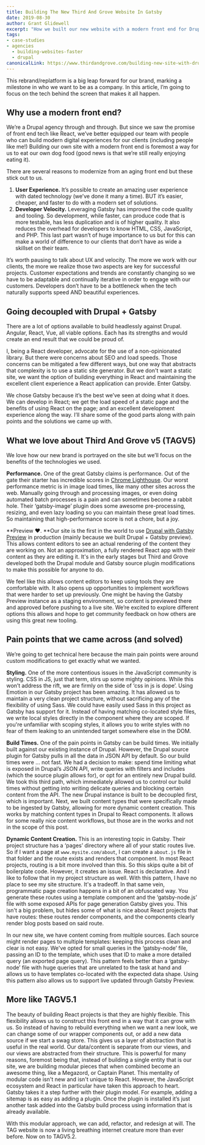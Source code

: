 ```yaml
---
title: Building The New Third And Grove Website In Gatsby
date: 2019-08-30
author: Grant Glidewell
excerpt: "How we built our new website with a modern front end for Drupal using Gatsby"
tags:
- case-studies
- agencies
  - building-websites-faster
  - drupal
canonicalLink: https://www.thirdandgrove.com/building-new-site-with-drupal-and-gatsby/
---
```


This rebrand/replatform is a big leap forward for our brand, marking a milestone in who we want to be as a company. In this article, I’m going to focus on the tech behind the screen that makes it all happen.

## Why use a modern front end?

We’re a Drupal agency through and through. But since we saw the promise of front end tech like React, we’ve better equipped our team with people who can build modern digital experiences for our clients (including people like me!) Building our own site with a modern front end is foremost a way for us to eat our own dog food (good news is that we’re still really enjoying eating it).

There are several reasons to modernize from an aging front end but these stick out to us.

1. **User Experience.** It’s possible to create an amazing user experience with dated technology (we’ve done it many a time). BUT it’s easier, cheaper, and faster to do with a modern set of solutions.
2. **Developer Velocity.** Leveraging Gatsby has improved the code quality and tooling. So development, while faster, can produce code that is more testable, has less duplication and is of higher quality. It also reduces the overhead for developers to know HTML, CSS, JavaScript, and PHP. This last part wasn’t of huge importance to us but for this can make a world of difference to our clients that don’t have as wide a skillset on their team.

It’s worth pausing to talk about UX and velocity. The more we work with our clients, the more we realize those two aspects are key for successful projects. Customer expectations and trends are constantly changing so we have to be adaptable and continually iterative in order to engage with our customers. Developers don’t have to be a bottleneck when the tech naturally supports speed AND beautiful experiences.

## Going decoupled with Drupal + Gatsby

There are a lot of options available to build headlessly against Drupal. Angular, React, Vue, all viable options. Each has its strengths and would create an end result that we could be proud of.

I, being a React developer, advocate for the use of a non-opinionated library. But there were concerns about SEO and load speeds. Those concerns can be mitigated a few different ways, but one way that abstracts that complexity is to use a static site generator. But we don't want a static site, we want the option of building everything in React and maintaining the excellent client experience a React application can provide. Enter Gatsby.

We chose Gatsby because it’s the best we’ve seen at doing what it does. We can develop in React; we get the load speed of a static page and the benefits of using React on the page; and an excellent development experience along the way. I’ll share some of the good parts along with pain points and the solutions we came up with.

## What we love about Third And Grove v5 (TAGV5)

We love how our new brand is portrayed on the site but we’ll focus on the benefits of the technologies we used.

**Performance.** One of the great Gatsby claims is performance. Out of the gate their starter has incredible scores in [Chrome Lighthouse](https://developers.google.com/web/tools/lighthouse/). Our worst performance metric is in image load times, like many other sites across the web. Manually going through and processing images, or even doing automated batch processes is a pain and can sometimes become a rabbit hole. Their ‘gatsby-image’ plugin does some awesome pre-processing, resizing, and even lazy loading so you can maintain these great load times. So maintaining that high-performance score is not a chore, but a joy.

**Preview ❤️. **Our site is the first in the world to use [Drupal with Gatsby Preview](/blog/2019-06-26-live-preview-for-drupal/) in production (mainly because we built Drupal + Gatsby preview). This allows content editors to see an actual rendering of the content they are working on. Not an approximation, a fully rendered React app with their content as they are editing it. It's in the early stages but Third and Grove developed both the Drupal module and Gatsby source plugin modifications to make this possible for anyone to do.

We feel like this allows content editors to keep using tools they are comfortable with. It also opens up opportunities to implement workflows that were harder to set up previously. One might be having the Gatsby Preview instance as a staging environment, so content is previewed there and approved before pushing to a live site. We’re excited to explore different options this allows and hope to get community feedback on how others are using this great new tooling.

## Pain points that we came across (and solved)

We’re going to get technical here because the main pain points were around custom modifications to get exactly what we wanted.

**Styling.** One of the more contentious issues in the JavaScript community is styling. CSS in JS, just that term, stirs up some mighty opinions. While this won’t address the rift, we are firmly on the side of ‘css in js is dope’. Using Emotion in our Gatsby project has been amazing. It has allowed us to maintain a very clean project structure, without sacrificing any of the flexibility of using Sass. We could have easily used Sass in this project as Gatsby has support for it. Instead of having matching co-located style files, we write local styles directly in the component where they are scoped. If you're unfamiliar with scoping styles, it allows you to write styles with no fear of them leaking to an unintended target somewhere else in the DOM.

**Build Times.** One of the pain points in Gatsby can be build times. We initially built against our existing instance of Drupal. However, the Drupal source plugin for Gatsby pulls in all the data in JSON API by default. So our build times were … not fast. We had a decision to make: spend time limiting what is exposed in Drupal’s JSON API, write queries with filters and includes (which the source plugin allows for), or opt for an entirely new Drupal build. We took this third path, which immediately allowed us to control our build times without getting into writing delicate queries and blocking certain content from the API. The new Drupal instance is built to be decoupled first, which is important. Next, we built content types that were specifically made to be ingested by Gatsby, allowing for more dynamic content creation. This works by matching content types in Drupal to React components. It allows for some really nice content workflows, but those are in the works and not in the scope of this post.

**Dynamic Content Creation.** This is an interesting topic in Gatsby. Their project structure has a ‘pages’ directory where all of your static routes live. So if I want a page at `www.mysite.com/about`, I can create a `about.js` file in that folder and the route exists and renders that component. In most React projects, routing is a bit more involved than this. So this skips quite a bit of boilerplate code. However, it creates an issue. React is declarative. And I like to follow that in my project structure as well. With this pattern, I have no place to see my site structure. It's a tradeoff. In that same vein, programmatic page creation happens in a bit of an obfuscated way. You generate these routes using a template component and the ‘gatsby-node.js’ file with some exposed APIs for page generation Gatsby gives you. This isn't a big problem, but hides some of what is nice about React projects that have routes: these routes render components, and the components clearly render blog posts based on said route.

In our new site, we have content coming from multiple sources. Each source might render pages to multiple templates: keeping this process clean and clear is not easy. We've opted for small queries in the ‘gatsby-node’ file, passing an ID to the template, which uses that ID to make a more detailed query (an exported page query). This pattern feels better than a ‘gatsby-node’ file with huge queries that are unrelated to the task at hand and allows us to have templates co-located with the expected data shape. Using this pattern also allows us to support live updated through Gatsby Preview.

## More like TAGV5.1

The beauty of building React projects is that they are highly flexible. This flexibility allows us to construct this front end in a way that it can grow with us. So instead of having to rebuild everything when we want a new look, we can change some of our wrapper components out, or add a new data source if we start a swag store. This gives us a layer of abstraction that is useful in the real world. Our data/content is separate from our views, and our views are abstracted from their structure. This is powerful for many reasons, foremost being that, instead of building a single entity that is our site, we are building modular pieces that when combined become an awesome thing, like a Megazord, or Captain Planet. This mentality of modular code isn't new and isn't unique to React. However, the JavaScript ecosystem and React in particular have taken this approach to heart. Gatsby takes it a step further with their plugin model. For example, adding a sitemap is as easy as adding a plugin. Once the plugin is installed it’s just another task added into the Gatsby build process using information that is already available.

With this modular approach, we can add, refactor, and redesign at will. The TAG website is now a living breathing internet creature more than ever before. Now on to TAGV5.2.
